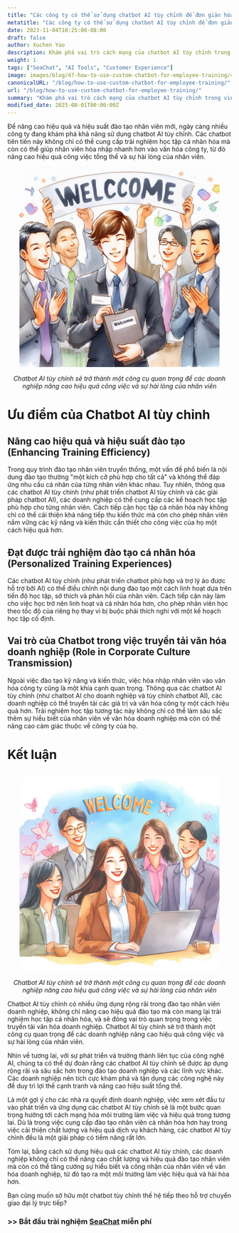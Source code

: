 ```yaml
---
title: "Các công ty có thể sử dụng chatbot AI tùy chỉnh để đơn giản hóa việc đào tạo nhân viên như thế nào"
metatitle: "Các công ty có thể sử dụng chatbot AI tùy chỉnh để đơn giản hóa việc đào tạo nhân viên như thế nào | Dòng sản phẩm SeaChat thế hệ tiếp theo"
date: 2023-11-04T10:25:00-08:00
draft: false
author: Xuchen Yao
description: Khám phá vai trò cách mạng của chatbot AI tùy chỉnh trong việc nâng cao hiệu quả đào tạo nhân viên và trải nghiệm học tập cá nhân hóa, đồng thời phân tích vai trò quan trọng của chúng trong việc truyền tải văn hóa doanh nghiệp và cải thiện hiệu quả kinh doanh.
weight: 1
tags: ["SeaChat", "AI Tools", "Customer Experience"]
image: images/blog/47-how-to-use-custom-chatbot-for-employee-training/47-how-to-use-custom-chatbot-for-employee-training.png
canonicalURL: "/blog/how-to-use-custom-chatbot-for-employee-training/"
url: "/blog/how-to-use-custom-chatbot-for-employee-training/"
summary: "Khám phá vai trò cách mạng của chatbot AI tùy chỉnh trong việc nâng cao hiệu quả đào tạo nhân viên và trải nghiệm học tập cá nhân hóa, đồng thời phân tích vai trò quan trọng của chúng trong việc truyền tải văn hóa doanh nghiệp và cải thiện hiệu quả kinh doanh."
modified_date: 2025-08-01T00:00:00Z
---
```


Để nâng cao hiệu quả và hiệu suất đào tạo nhân viên mới, ngày càng nhiều công ty đang khám phá khả năng sử dụng chatbot AI tùy chỉnh. Các chatbot tiên tiến này không chỉ có thể cung cấp trải nghiệm học tập cá nhân hóa mà còn có thể giúp nhân viên hòa nhập nhanh hơn vào văn hóa công ty, từ đó nâng cao hiệu quả công việc tổng thể và sự hài lòng của nhân viên.

<center>
<img height="450px" src="/images/blog/47-how-to-use-custom-chatbot-for-employee-training/1-custom-chatbot-makes-onboarding-easy.jpeg" alt="Chatbot AI tùy chỉnh sẽ trở thành một công cụ quan trọng để các doanh nghiệp nâng cao hiệu quả công việc và sự hài lòng của nhân viên"/>

*Chatbot AI tùy chỉnh sẽ trở thành một công cụ quan trọng để các doanh nghiệp nâng cao hiệu quả công việc và sự hài lòng của nhân viên*
</center>


# Ưu điểm của Chatbot AI tùy chỉnh

## Nâng cao hiệu quả và hiệu suất đào tạo (Enhancing Training Efficiency)
Trong quy trình đào tạo nhân viên truyền thống, một vấn đề phổ biến là nội dung đào tạo thường "một kích cỡ phù hợp cho tất cả" và không thể đáp ứng nhu cầu cá nhân của từng nhân viên khác nhau. Tuy nhiên, thông qua các chatbot AI tùy chỉnh (như phát triển chatbot AI tùy chỉnh và các giải pháp chatbot AI), các doanh nghiệp có thể cung cấp các kế hoạch học tập phù hợp cho từng nhân viên. Cách tiếp cận học tập cá nhân hóa này không chỉ có thể cải thiện khả năng tiếp thu kiến thức mà còn cho phép nhân viên nắm vững các kỹ năng và kiến thức cần thiết cho công việc của họ một cách hiệu quả hơn.

## Đạt được trải nghiệm đào tạo cá nhân hóa (Personalized Training Experiences)
Các chatbot AI tùy chỉnh (như phát triển chatbot phù hợp và trợ lý ảo được hỗ trợ bởi AI) có thể điều chỉnh nội dung đào tạo một cách linh hoạt dựa trên tiến độ học tập, sở thích và phản hồi của nhân viên. Cách tiếp cận này làm cho việc học trở nên linh hoạt và cá nhân hóa hơn, cho phép nhân viên học theo tốc độ của riêng họ thay vì bị buộc phải thích nghi với một kế hoạch học tập cố định.

## Vai trò của Chatbot trong việc truyền tải văn hóa doanh nghiệp (Role in Corporate Culture Transmission)
Ngoài việc đào tạo kỹ năng và kiến thức, việc hòa nhập nhân viên vào văn hóa công ty cũng là một khía cạnh quan trọng. Thông qua các chatbot AI tùy chỉnh (như chatbot AI cho doanh nghiệp và tùy chỉnh chatbot AI), các doanh nghiệp có thể truyền tải các giá trị và văn hóa công ty một cách hiệu quả hơn. Trải nghiệm học tập tương tác này không chỉ có thể làm sâu sắc thêm sự hiểu biết của nhân viên về văn hóa doanh nghiệp mà còn có thể nâng cao cảm giác thuộc về công ty của họ.


# Kết luận

<center>
<img height="450px" src="/images/blog/47-how-to-use-custom-chatbot-for-employee-training/2-focus-on-employee-happiness-by-smooth-training.jpeg" alt="Chatbot AI tùy chỉnh sẽ trở thành một công cụ quan trọng để các doanh nghiệp nâng cao hiệu quả công việc và sự hài lòng của nhân viên"/>

*Chatbot AI tùy chỉnh sẽ trở thành một công cụ quan trọng để các doanh nghiệp nâng cao hiệu quả công việc và sự hài lòng của nhân viên*
</center>

Chatbot AI tùy chỉnh có nhiều ứng dụng rộng rãi trong đào tạo nhân viên doanh nghiệp, không chỉ nâng cao hiệu quả đào tạo mà còn mang lại trải nghiệm học tập cá nhân hóa, và sẽ đóng vai trò quan trọng trong việc truyền tải văn hóa doanh nghiệp. Chatbot AI tùy chỉnh sẽ trở thành một công cụ quan trọng để các doanh nghiệp nâng cao hiệu quả công việc và sự hài lòng của nhân viên.

Nhìn về tương lai, với sự phát triển và trưởng thành liên tục của công nghệ AI, chúng ta có thể dự đoán rằng các chatbot AI tùy chỉnh sẽ được áp dụng rộng rãi và sâu sắc hơn trong đào tạo doanh nghiệp và các lĩnh vực khác. Các doanh nghiệp nên tích cực khám phá và tận dụng các công nghệ này để duy trì lợi thế cạnh tranh và nâng cao hiệu suất tổng thể.

Là một gợi ý cho các nhà ra quyết định doanh nghiệp, việc xem xét đầu tư vào phát triển và ứng dụng các chatbot AI tùy chỉnh sẽ là một bước quan trọng hướng tới cách mạng hóa môi trường làm việc và hiệu quả trong tương lai. Dù là trong việc cung cấp đào tạo nhân viên cá nhân hóa hơn hay trong việc cải thiện chất lượng và hiệu quả dịch vụ khách hàng, các chatbot AI tùy chỉnh đều là một giải pháp có tiềm năng rất lớn.

Tóm lại, bằng cách sử dụng hiệu quả các chatbot AI tùy chỉnh, các doanh nghiệp không chỉ có thể nâng cao chất lượng và hiệu quả đào tạo nhân viên mà còn có thể tăng cường sự hiểu biết và công nhận của nhân viên về văn hóa doanh nghiệp, từ đó tạo ra một môi trường làm việc hiệu quả và hài hòa hơn.

Bạn cũng muốn sở hữu một chatbot tùy chỉnh thế hệ tiếp theo hỗ trợ chuyển giao đại lý trực tiếp?

### >> Bắt đầu trải nghiệm [SeaChat](https://chat.seasalt.ai/?utm_source=blog) miễn phí
